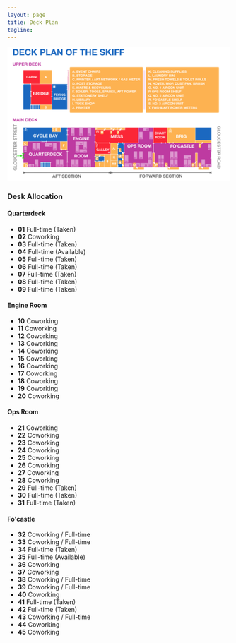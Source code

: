 ```yaml
---
layout: page
title: Deck Plan
tagline: 
---
```

<div class="row">
  <div class="span12">
    <img src="/assets/deck_plan.png">
  </div>
</div>
<div class="row">
  <div class="span12">
    <h3>
      Desk Allocation
    </h3>
  </div>
</div>
<div class="row">
  <div class="span3">
    <h4>
      Quarterdeck
    </h4>
    <ul>
      <li>
        <strong>01</strong> Full-time (Taken)
      </li>
      <li>
        <strong>02</strong> Coworking
      </li>
      <li>
        <strong>03</strong> Full-time (Taken)
      </li>
      <li>
        <strong>04</strong> Full-time (Available)
      </li>
      <li>
        <strong>05</strong> Full-time (Taken)
      </li>
      <li>
        <strong>06</strong> Full-time (Taken)
      </li>
      <li>
        <strong>07</strong> Full-time (Taken)
      </li>
      <li>
        <strong>08</strong> Full-time (Taken)
      </li>
      <li>
        <strong>09</strong> Full-time (Taken)
      </li>
    </ul>
  </div>
  <div class="span3">
    <h4>
      Engine Room
    </h4>
    <ul>
      <li>
        <strong>10</strong> Coworking
      </li>
      <li>
        <strong>11</strong> Coworking
      </li>
      <li>
        <strong>12</strong> Coworking
      </li>
      <li>
        <strong>13</strong> Coworking
      </li>
      <li>
        <strong>14</strong> Coworking
      </li>
      <li>
        <strong>15</strong> Coworking
      </li>
      <li>
        <strong>16</strong> Coworking
      </li>
      <li>
        <strong>17</strong> Coworking
      </li>
      <li>
        <strong>18</strong> Coworking
      </li>
      <li>
        <strong>19</strong> Coworking
      </li>
      <li>
        <strong>20</strong> Coworking
      </li>
    </ul>
  </div>
  <div class="span3">
    <h4>
      Ops Room
    </h4>
    <ul>
      <li>
        <strong>21</strong> Coworking
      </li>
      <li>
        <strong>22</strong> Coworking
      </li>
      <li>
        <strong>23</strong> Coworking
      </li>
      <li>
        <strong>24</strong> Coworking
      </li>
      <li>
        <strong>25</strong> Coworking
      </li>
      <li>
        <strong>26</strong> Coworking
      </li>
      <li>
        <strong>27</strong> Coworking
      </li>
      <li>
        <strong>28</strong> Coworking
      </li>
      <li>
        <strong>29</strong> Full-time (Taken)
      </li>
      <li>
        <strong>30</strong> Full-time (Taken)
      </li>
      <li>
        <strong>31</strong> Full-time (Taken)
      </li>
    </ul>
  </div>
  <div class="span3">
    <h4>
      Fo'castle
    </h4>
    <ul>
      <li>
        <strong>32</strong> Coworking / Full-time
      </li>
      <li>
        <strong>33</strong> Coworking / Full-time
      </li>
      <li>
        <strong>34</strong> Full-time (Taken)
      </li>
      <li>
        <strong>35</strong> Full-time (Available)
      </li>
      <li>
        <strong>36</strong> Coworking
      </li>
      <li>
        <strong>37</strong> Coworking
      </li>
      <li>
        <strong>38</strong> Coworking / Full-time
      </li>
      <li>
        <strong>39</strong> Coworking / Full-time
      </li>
      <li>
        <strong>40</strong> Coworking
      </li>
      <li>
        <strong>41</strong> Full-time (Taken)
      </li>
      <li>
        <strong>42</strong> Full-time (Taken)
      </li>
      <li>
        <strong>43</strong> Coworking / Full-time
      </li>
      <li>
        <strong>44</strong> Coworking
      </li>
      <li>
        <strong>45</strong> Coworking
      </li>
    </ul>
  </div>
</div>
        